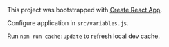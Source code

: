 This project was bootstrapped with [Create React App](https://github.com/facebook/create-react-app).

Configure application in `src/variables.js`.

Run `npm run cache:update` to refresh local dev cache.
